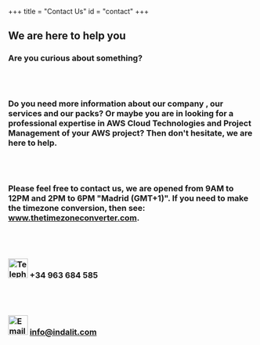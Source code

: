 +++
title = "Contact Us"
id = "contact"
+++

<h2>We are here to help you</h2>

<h3 class="font01">
Are you curious about something?
 
<br /><br />

Do you need more information about our company , our services and our packs?  Or maybe you are in looking for a professional expertise in AWS Cloud Technologies and Project Management of your AWS project?  Then don't hesitate, we are here to help.

<br /><br />

Please feel free to contact us, we are opened from 9AM to 12PM and 2PM to 6PM "Madrid (GMT+1)".  If you need to make the timezone conversion, then see: <a href="http://www.thetimezoneconverter.com" target="blanc">www.thetimezoneconverter.com</a>.

<br /><br />

<img style="float" src="/img/contact/telephone.png" width="40" alt="Telephone"> +34 963 684 585

<br /><br />

<img style="float" src="/img/contact/email.png" width="40" alt="Email"> <a href="mailto:info@indalit.com">info@indalit.com</a>

</h3>
